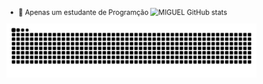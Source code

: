 
- 🌱 Apenas um estudante de Programção
  ![MIGUEL GitHub stats](https://github-readme-stats.vercel.app/api?username=miguelmt00&show_icons=true&theme=tokyonight)
<source media="(prefers-color-scheme: dark)" srcset="https://raw.githubusercontent.com/miguelmt00/miguelmt00/output/github-contribution-grid-snake-dark.svg">
<source media="(prefers-color-scheme: light)" srcset="https://raw.githubusercontent.com/miguelmt00/miguelmt00/output/github-contribution-grid-snake.svg">
<img alt="github contribution grid snake animation" src="https://raw.githubusercontent.com/miguelmt00/miguelmt00/output/github-contribution-grid-snake.svg">
</picture>
<br><br>
  
